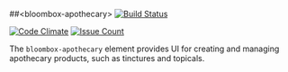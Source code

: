 
##&lt;bloombox-apothecary&gt;  [![Build Status](https://buildbot.hq.mm-corp.systems/jenkins/buildStatus/icon?job=Bloombox/elements/products/bloombox-apothecary)](https://buildbot.hq.mm-corp.systems/jenkins/job/Bloombox/elements/products/bloombox-apothecary)

[![Code Climate](https://codeclimate.com/repos/58a214063d053f0ebe000001/badges/5e74e3627bf2ba4e5443/gpa.svg)](https://codeclimate.com/repos/58a214063d053f0ebe000001/feed) [![Issue Count](https://codeclimate.com/repos/58a214063d053f0ebe000001/badges/5e74e3627bf2ba4e5443/issue_count.svg)](https://codeclimate.com/repos/58a214063d053f0ebe000001/feed)

The `bloombox-apothecary` element provides UI for creating and managing apothecary products, such as tinctures and topicals.
